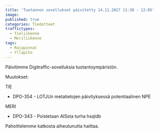 ```yaml
---
title: 'Tuotannon sovellukset päivitetty 14.11.2017 11:30 - 12:05'
image:
published: true
categories: Tiedotteet
traffictypes:
  - Tieliikenne
  - Meriliikenne
tags:
  - Rajapinnat
  - Ylläpito
---
```


Päivitimme Digitraffic-sovelluksia tuotantoympäristön.

Muutokset:

TIE

- DPO-354 - LOTJUn metatietojen päivityksessä potentiaalinen NPE

MERI

- DPO-343 - Poistetaan AISsta turha hsqldb

Pahoittelemme katkosta aiheutunutta haittaa.

